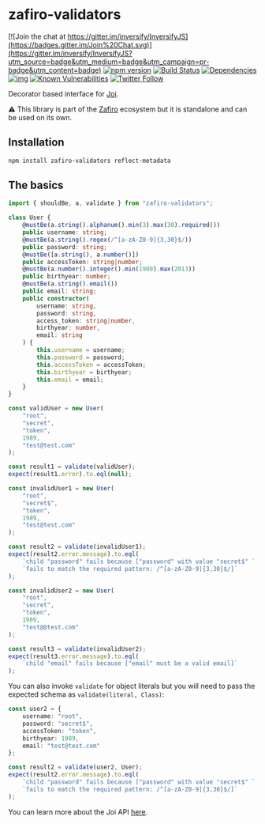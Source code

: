 # zafiro-validators

[![Join the chat at https://gitter.im/inversify/InversifyJS](https://badges.gitter.im/Join%20Chat.svg)](https://gitter.im/inversify/InversifyJS?utm_source=badge&utm_medium=badge&utm_campaign=pr-badge&utm_content=badge)
[![npm version](https://badge.fury.io/js/zafiro-validators.svg)](http://badge.fury.io/js/zafiro-validators)
[![Build Status](https://travis-ci.org/ZafiroJS/zafiro-validators.svg?branch=master)](https://travis-ci.org/ZafiroJS/zafiro-validators)
[![Dependencies](https://david-dm.org/ZafiroJS/zafiro-validators.svg)](https://david-dm.org/ZafiroJS/zafiro-validators#info=dependencies)
[![img](https://david-dm.org/ZafiroJS/zafiro-validators/dev-status.svg)](https://david-dm.org/ZafiroJS/zafiro-validators/#info=devDependencies)
[![Known Vulnerabilities](https://snyk.io/test/github/ZafiroJS/zafiro-validators/badge.svg)](https://snyk.io/test/github/ZafiroJS/zafiro-validators)
[![Twitter Follow](https://img.shields.io/twitter/follow/InversifyJS.svg?style=flat&maxAge=86400)](https://twitter.com/inversifyjs)

Decorator based interface for [Joi](https://www.npmjs.com/package/joi).

:warning: This library is part of the [Zafiro]() ecosystem but it is standalone and can be used on its own.

## Installation

```sh
npm install zafiro-validators reflect-metadata
```

## The basics

```ts
import { shouldBe, a, validate } from "zafiro-validators";

class User {
    @mustBe(a.string().alphanum().min(3).max(30).required())
    public username: string;
    @mustBe(a.string().regex(/^[a-zA-Z0-9]{3,30}$/))
    public password: string;
    @mustBe([a.string(), a.number()])
    public accessToken: string|number;
    @mustBe(a.number().integer().min(1900).max(2013))
    public birthyear: number;
    @mustBe(a.string().email())
    public email: string;
    public constructor(
        username: string,
        password: string,
        access_token: string|number,
        birthyear: number,
        email: string
    ) {
        this.username = username;
        this.password = password;
        this.accessToken = accessToken;
        this.birthyear = birthyear;
        this.email = email;
    }
}

const validUser = new User(
    "root",
    "secret",
    "token",
    1989,
    "test@test.com"
);

const result1 = validate(validUser);
expect(result1.error).to.eql(null);

const invalidUser1 = new User(
    "root",
    "secret$",
    "token",
    1989,
    "test@test.com"
);

const result2 = validate(invalidUser1);
expect(result2.error.message).to.eql(
    `child "password" fails because ["password" with value "secret$" ` +
    `fails to match the required pattern: /^[a-zA-Z0-9]{3,30}$/]`
);

const invalidUser2 = new User(
    "root",
    "secret",
    "token",
    1989,
    "test@@test.com"
);

const result3 = validate(invalidUser2);
expect(result3.error.message).to.eql(
    `child "email" fails because ["email" must be a valid email]`
);
```

You can also invoke `validate` for object literals but you will need to pass the expected schema as `validate(literal, Class)`:

```ts
const user2 = {
    username: "root",
    password: "secret$",
    accessToken: "token",
    birthyear: 1989,
    email: "test@test.com"
};

const result2 = validate(user2, User);
expect(result2.error.message).to.eql(
    `child "password" fails because ["password" with value "secret$" ` +
    `fails to match the required pattern: /^[a-zA-Z0-9]{3,30}$/]`
);
```

You can learn more about the Joi API [here](https://github.com/hapijs/joi/blob/1075980c3e5331b951156635994cc616673935b2/API.md).
